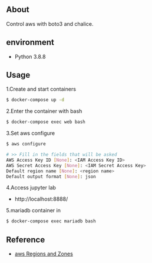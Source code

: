 ## About
Control aws with boto3 and chalice.

## environment

- Python 3.8.8

## Usage

1.Create and start containers
```bash
$ docker-compose up -d
```
2.Enter the container with bash
```bash
$ docker-compose exec web bash 
```

3.Set aws configure
```bash
$ aws configure

# >> Fill in the fields that will be asked
AWS Access Key ID [None]: <IAM Access Key ID>
AWS Secret Access Key [None]: <IAM Secret Access Key>
Default region name [None]: <region name>
Default output format [None]: json
```

4.Access jupyter lab
 - http://localhost:8888/
 
5.mariadb container in

```bash
$ docker-compose exec mariadb bash
```

## Reference
- [aws Regions and Zones](https://docs.aws.amazon.com/AWSEC2/latest/UserGuide/using-regions-availability-zones.html)